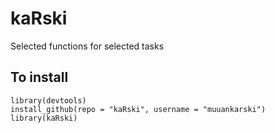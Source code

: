 kaRski
======

Selected functions for selected tasks

## To install

    library(devtools)
    install_github(repo = "kaRski", username = "muuankarski")
    library(kaRski)
